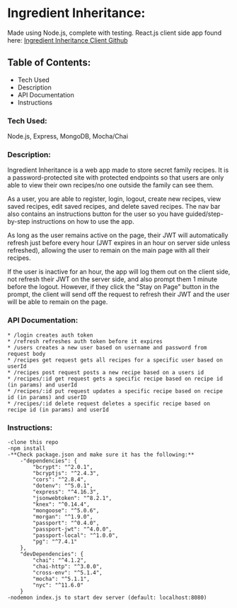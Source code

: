 # Ingredient Inheritance:
Made using Node.js, complete with testing.
React.js client side app found here: [Ingredient Inheritance Client Github](https://github.com/thinkful-ei19/megan-ing-inheritance-client)

## Table of Contents:
* Tech Used
* Description
* API Documentation
* Instructions

### Tech Used:
Node.js,
Express,
MongoDB,
Mocha/Chai

### Description:
Ingredient Inheritance is a web app made to store secret family recipes. It is a password-protected site with protected endpoints so that users are only able to view their own recipes/no one outside the family can see them.

As a user, you are able to register, login, logout, create new recipes, view saved recipes, edit saved recipes, and delete saved recipes. The nav bar also contains an instructions button for the user so you have guided/step-by-step instructions on how to use the app.

As long as the user remains active on the page, their JWT will automatically refresh just before every hour (JWT expires in an hour on server side unless refreshed), allowing the user to remain on the main page with all their recipes.

If the user is inactive for an hour, the app will log them out on the client side, not refresh their JWT on the server side, and also prompt them 1 minute before the logout. However, if they click the "Stay on Page" button in the prompt, the client will send off the request to refresh their JWT and the user will be able to remain on the page.

### API Documentation:

    * /login creates auth token
    * /refresh refreshes auth token before it expires
    * /users creates a new user based on username and password from request body
    * /recipes get request gets all recipes for a specific user based on userId
    * /recipes post request posts a new recipe based on a users id
    * /recipes/:id get request gets a specific recipe based on recipe id (in params) and userId
    * /recipes/:id put request updates a specific recipe based on recipe id (in params) and userID
    * /recipes/:id delete request deletes a specific recipe based on recipe id (in params) and userId

### Instructions:
    -clone this repo
    -npm install
    -**Check package.json and make sure it has the following:**
        -"dependencies": {
            "bcrypt": "^2.0.1",
            "bcryptjs": "^2.4.3",
            "cors": "^2.8.4",
            "dotenv": "^5.0.1",
            "express": "^4.16.3",
            "jsonwebtoken": "^8.2.1",
            "knex": "^0.14.4",
            "mongoose": "^5.0.6",
            "morgan": "^1.9.0",
            "passport": "^0.4.0",
            "passport-jwt": "^4.0.0",
            "passport-local": "^1.0.0",
            "pg": "^7.4.1"
        },
        "devDependencies": {
            "chai": "^4.1.2",
            "chai-http": "^3.0.0",
            "cross-env": "^5.1.4",
            "mocha": "^5.1.1",
            "nyc": "^11.6.0"
        }
    -nodemon index.js to start dev server (default: localhost:8080)
